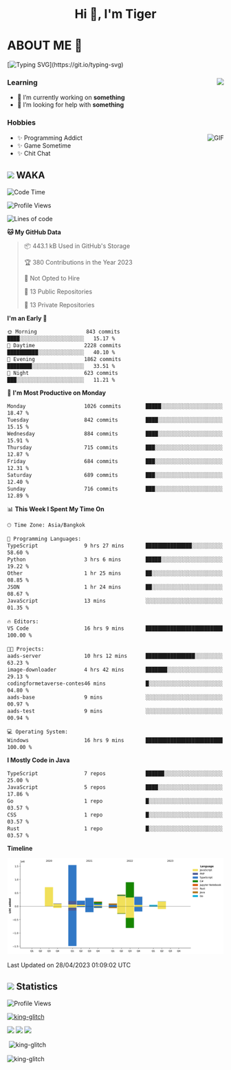 <h1 align="center">Hi 👋, I'm Tiger</h1>




# ABOUT ME 💬

[![Typing SVG](https://readme-typing-svg.herokuapp.com?color=22F771&vCenter=true&lines=A+perssionate+developer+from+nowhere.)](https://git.io/typing-svg)

<div>
 <img align="right" src="https://spotify-github-profile.vercel.app/api/view?uid=12129734423&cover_image=false&theme=default&bar_color=22d016&bar_color_cover=true" />
 <h3>Learning</h3>
 
 <ul>
  <li>🔭 I’m currently working on <b>something</b></li>
  <li>🤝 I’m looking for help with <b>something</b></li>
 </ul>
 
</div>
<div>
 <h3>Hobbies</h3>
 <img align="right" height="475px"  alt="GIF" src="https://i.pinimg.com/originals/1f/b7/db/1fb7dbee557e5ed509f7517da8a84d58.gif" />
 <ul>
  <li>✨ Programming Addict</li>
  <li>✨ Game Sometime</li>
  <li>✨ Chit Chat</li>
 </ul>
 
</div>



## <img height="40" src="https://raw.githubusercontent.com/innng/innng/master/assets/kyubey.gif"/> WAKA

<!--START_SECTION:waka-->
![Code Time](http://img.shields.io/badge/Code%20Time-1%2C365%20hrs%2037%20mins-blue)

![Profile Views](http://img.shields.io/badge/Profile%20Views-0-blue)

![Lines of code](https://img.shields.io/badge/From%20Hello%20World%20I%27ve%20Written-5.0%20million%20lines%20of%20code-blue)

**🐱 My GitHub Data** 

> 📦 443.1 kB Used in GitHub's Storage 
 > 
> 🏆 380 Contributions in the Year 2023
 > 
> 🚫 Not Opted to Hire
 > 
> 📜 13 Public Repositories 
 > 
> 🔑 13 Private Repositories 
 > 
**I'm an Early 🐤** 

```text
🌞 Morning                843 commits         ████░░░░░░░░░░░░░░░░░░░░░   15.17 % 
🌆 Daytime                2228 commits        ██████████░░░░░░░░░░░░░░░   40.10 % 
🌃 Evening                1862 commits        ████████░░░░░░░░░░░░░░░░░   33.51 % 
🌙 Night                  623 commits         ███░░░░░░░░░░░░░░░░░░░░░░   11.21 % 
```
📅 **I'm Most Productive on Monday** 

```text
Monday                   1026 commits        █████░░░░░░░░░░░░░░░░░░░░   18.47 % 
Tuesday                  842 commits         ████░░░░░░░░░░░░░░░░░░░░░   15.15 % 
Wednesday                884 commits         ████░░░░░░░░░░░░░░░░░░░░░   15.91 % 
Thursday                 715 commits         ███░░░░░░░░░░░░░░░░░░░░░░   12.87 % 
Friday                   684 commits         ███░░░░░░░░░░░░░░░░░░░░░░   12.31 % 
Saturday                 689 commits         ███░░░░░░░░░░░░░░░░░░░░░░   12.40 % 
Sunday                   716 commits         ███░░░░░░░░░░░░░░░░░░░░░░   12.89 % 
```


📊 **This Week I Spent My Time On** 

```text
🕑︎ Time Zone: Asia/Bangkok

💬 Programming Languages: 
TypeScript               9 hrs 27 mins       ███████████████░░░░░░░░░░   58.60 % 
Python                   3 hrs 6 mins        █████░░░░░░░░░░░░░░░░░░░░   19.22 % 
Other                    1 hr 25 mins        ██░░░░░░░░░░░░░░░░░░░░░░░   08.85 % 
JSON                     1 hr 24 mins        ██░░░░░░░░░░░░░░░░░░░░░░░   08.67 % 
JavaScript               13 mins             ░░░░░░░░░░░░░░░░░░░░░░░░░   01.35 % 

🔥 Editors: 
VS Code                  16 hrs 9 mins       █████████████████████████   100.00 % 

🐱‍💻 Projects: 
aads-server              10 hrs 12 mins      ████████████████░░░░░░░░░   63.23 % 
image-downloader         4 hrs 42 mins       ███████░░░░░░░░░░░░░░░░░░   29.13 % 
codingformetaverse-contes46 mins             █░░░░░░░░░░░░░░░░░░░░░░░░   04.80 % 
aads-base                9 mins              ░░░░░░░░░░░░░░░░░░░░░░░░░   00.97 % 
aads-test                9 mins              ░░░░░░░░░░░░░░░░░░░░░░░░░   00.94 % 

💻 Operating System: 
Windows                  16 hrs 9 mins       █████████████████████████   100.00 % 
```

**I Mostly Code in Java** 

```text
TypeScript               7 repos             ██████░░░░░░░░░░░░░░░░░░░   25.00 % 
JavaScript               5 repos             ████░░░░░░░░░░░░░░░░░░░░░   17.86 % 
Go                       1 repo              █░░░░░░░░░░░░░░░░░░░░░░░░   03.57 % 
CSS                      1 repo              █░░░░░░░░░░░░░░░░░░░░░░░░   03.57 % 
Rust                     1 repo              █░░░░░░░░░░░░░░░░░░░░░░░░   03.57 % 
```



**Timeline**

![Lines of Code chart](https://raw.githubusercontent.com/king-glitch/king-glitch/main/assets/bar_graph.png)


 Last Updated on 28/04/2023 01:09:02 UTC
<!--END_SECTION:waka-->
## <img height="40" src="https://raw.githubusercontent.com/innng/innng/master/assets/kyubey.gif"/> Statistics
![Profile Views](https://komarev.com/ghpvc/?username=king-glitch)  

<p align="left"> 
 <a href="https://github.com/ryo-ma/github-profile-trophy">
  <img src="https://github-profile-trophy.vercel.app/?username=king-glitch&theme=dracula" alt="king-glitch" />
 </a> </p>

![](https://github-profile-summary-cards.vercel.app/api/cards/profile-details?username=king-glitch&theme=dracula)
![](https://github-profile-summary-cards.vercel.app/api/cards/stats?username=king-glitch&theme=dracula) 
![](https://github-profile-summary-cards.vercel.app/api/cards/productive-time?username=king-glitch&theme=dracula)


<p>&nbsp;<img align="center" src="https://github-readme-stats.vercel.app/api?username=king-glitch&theme=dracula" alt="king-glitch" /></p>

<p><img align="center" src="https://github-readme-streak-stats.herokuapp.com/?user=king-glitch&theme=dracula" alt="king-glitch" /></p>

